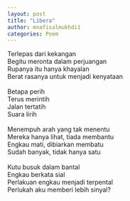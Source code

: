 ```yaml
---
layout: post
title: "Libera"
author: mnafisalmukhdi1
categories: Poem
---
```

Terlepas dari kekangan<br>
Begitu meronta dalam perjuangan<br>
Rupanya itu hanya khayalan<br>
Berat rasanya untuk menjadi kenyataan<br>
<br>
Betapa perih<br>
Terus merintih<br>
Jalan tertatih<br>
Suara lirih<br>
<br>
Menempuh arah yang tak menentu<br>
Mereka hanya lihat, tiada membantu<br>
Engkau mati, dibiarkan membatu<br>
Sudah banyak, tidak hanya satu<br>
<br>
Kutu busuk dalam bantal<br>
Engkau berkata sial<br>
Perlakuan engkau menjadi terpental<br>
Perlukah aku memberi lebih sinyal?
